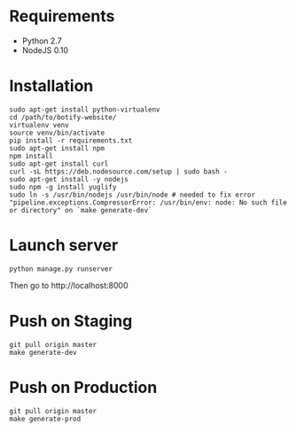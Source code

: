 # Requirements

- Python 2.7
- NodeJS 0.10


# Installation

```
sudo apt-get install python-virtualenv
cd /path/to/botify-website/
virtualenv venv
source venv/bin/activate
pip install -r requirements.txt
sudo apt-get install npm
npm install
sudo apt-get install curl
curl -sL https://deb.nodesource.com/setup | sudo bash -
sudo apt-get install -y nodejs
sudo npm -g install yuglify
sudo ln -s /usr/bin/nodejs /usr/bin/node # needed to fix error "pipeline.exceptions.CompressorError: /usr/bin/env: node: No such file or directory" on `make generate-dev`
```

# Launch server


```
python manage.py runserver
```

Then go to http://localhost:8000


# Push on Staging


```
git pull origin master
make generate-dev
```


# Push on Production



```
git pull origin master
make generate-prod
```
